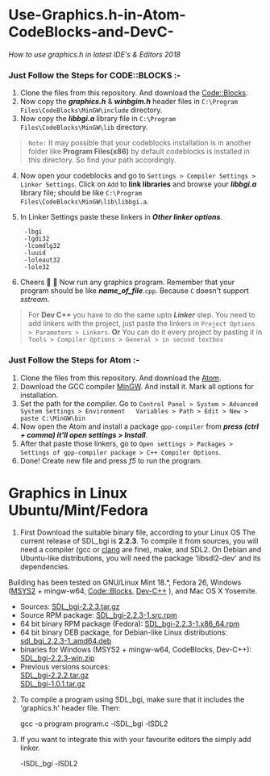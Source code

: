 # Use-Graphics.h-in-Atom-CodeBlocks-and-DevC-
*How to use graphics.h in latest IDE's &amp; Editors 2018*

### Just Follow the Steps for CODE::BLOCKS :-

1. Clone the files from this repository. And download the [Code::Blocks](http://sourceforge.net/projects/codeblocks/files/Binaries/17.12/Windows/codeblocks-17.12mingw-setup.exe). 
2. Now copy the __*graphics.h*__ & __*winbgim.h*__ header files in ```C:\Program Files\CodeBlocks\MinGW\include``` directory.
3. Now copy the __*libbgi.a*__ library file in ```C:\Program Files\CodeBlocks\MinGW\lib``` directory. 
> ```Note:``` It may possible that your codeblocks installation is in another folder like **Program Files(x86)** by default codeblocks is installed in this directory. So find your path accordingly.
4. Now open your codeblocks and go to ```Settings > Compiler Settings > Linker Settings```. Click on ```Add``` to **link libraries** and browse your __*libbgi.a*__ library file; should be like ```C:\Program Files\CodeBlocks\MinGW\lib\libbgi.a```.
5. In Linker Settings paste these linkers in __*Other linker options*__.

        -lbgi
        -lgdi32
        -lcomdlg32
        -luuid
        -loleaut32
        -lole32
6. Cheers :tada: :metal: Now run any graphics program. Remember that your program should be like __*name_of_file*__.```cpp```. Because ```C``` doesn't support *sstream*.

>For **Dev C++** you have to do the same upto __*Linker*__ step. You need to add linkers with the project, just paste the linkers in ```Project Options > Parameters > Linkers```. __Or__ You can do it every project by pasting it in ```Tools > Compiler Options > General > in second textbox```

### Just Follow the Steps for Atom :-
1. Clone the files from this repository. And download the [Atom](https://atom.io/).
2. Download the GCC compiler [MinGW](https://sourceforge.net/projects/mingw/). And install it. Mark all options for installation.
3. Set the path for the compiler. Go to ```Control Panel > System > Advanced System Settings > Environment   Variables > Path > Edit > New > paste C:\MinGW\bin```
4. Now open the Atom and install a package ```gpp-compiler``` from __*press (ctrl + comma) it'll open settings > Install*__.
5. After that paste those linkers, go to ```Open settings > Packages > Settings of gpp-compiler package > C++ Compiler Options```.
6. Done! Create new file and press *f5* to run the program.

# Graphics in Linux Ubuntu/Mint/Fedora
1. First Download the suitable binary file, according to your Linux OS
The current release of SDL_bgi is  **2.2.3**. To compile it from sources, you will need a compiler (gcc or  [clang](http://clang.llvm.org/) are fine), make, and SDL2. On Debian and Ubuntu-like distributions, you will need the package 'libsdl2-dev' and its dependencies.

Building has been tested on GNU/Linux Mint 18.*, Fedora 26, Windows ([MSYS2](https://www.msys2.org/)  + mingw-w64,  [Code::Blocks](http://codeblocks.org/),  [Dev-C++](http://orwelldevcpp.blogspot.com/)  ), and Mac OS X Yosemite.

-   Sources:  [SDL_bgi-2.2.3.tar.gz](https://sourceforge.net/projects/libxbgi/files/SDL_bgi-2.2.3.tar.gz)
-   Source RPM package:  [SDL_bgi-2.2.3-1.src.rpm](https://sourceforge.net/projects/libxbgi/files/SDL_bgi-2.2.3-1.src.rpm)
-   64 bit binary RPM package (Fedora):  [SDL_bgi-2.2.3-1.x86_64.rpm](https://sourceforge.net/projects/libxbgi/files/SDL_bgi-2.2.3-1.x86_64.rpm)
-   64 bit binary DEB package, for Debian-like Linux distributions:  [sdl_bgi_2.2.3-1_amd64.deb](https://sourceforge.net/projects/libxbgi/files/sdl_bgi_2.2.3-1_amd64.deb)
-   binaries for Windows (MSYS2 + mingw-w64, CodeBlocks, Dev-C++):  
    [SDL_bgi-2.2.3-win.zip](https://sourceforge.net/projects/libxbgi/files/SDL_bgi-2.2.3-win.zip)
-   Previous versions sources:  
    [SDL_bgi-2.2.2.tar.gz](https://sourceforge.net/projects/libxbgi/files/SDL_bgi-2.2.2.tar.gz)  
    [SDL_bgi-1.0.1.tar.gz](https://sourceforge.net/projects/libxbgi/files/SDL_bgi-1.0.1.tar.gz)
    
2. To compile a program using SDL_bgi, make sure that it includes the 'graphics.h' header file. Then:

    gcc -o program program.c -lSDL_bgi -lSDL2
3. If you want to integrate this with your favourite editors the simply add linker. 

    -lSDL_bgi
    -lSDL2

 
   

    
    
    
    
    
    
    
